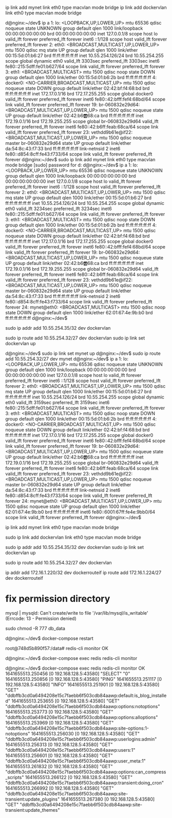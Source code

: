 ip link add mynet link eth0 type macvlan mode bridge
ip link add dockervlan link eth0 type macvlan mode bridge

d@nginx:~/dev$ ip a
1: lo: <LOOPBACK,UP,LOWER_UP> mtu 65536 qdisc noqueue state UNKNOWN group default qlen 1000
    link/loopback 00:00:00:00:00:00 brd 00:00:00:00:00:00
    inet 127.0.0.1/8 scope host lo
       valid_lft forever preferred_lft forever
    inet6 ::1/128 scope host 
       valid_lft forever preferred_lft forever
2: eth0: <BROADCAST,MULTICAST,UP,LOWER_UP> mtu 1500 qdisc mq state UP group default qlen 1000
    link/ether 00:15:5d:01:b6:27 brd ff:ff:ff:ff:ff:ff
    inet 10.55.254.126/24 brd 10.55.254.255 scope global dynamic eth0
       valid_lft 3303sec preferred_lft 3303sec
    inet6 fe80::215:5dff:fe01:b627/64 scope link 
       valid_lft forever preferred_lft forever
3: eth1: <BROADCAST,MULTICAST> mtu 1500 qdisc noop state DOWN group default qlen 1000
    link/ether 00:15:5d:01:b6:2b brd ff:ff:ff:ff:ff:ff
4: docker0: <NO-CARRIER,BROADCAST,MULTICAST,UP> mtu 1500 qdisc noqueue state DOWN group default 
    link/ether 02:42:bf:f4:68:bd brd ff:ff:ff:ff:ff:ff
    inet 172.17.0.1/16 brd 172.17.255.255 scope global docker0
       valid_lft forever preferred_lft forever
    inet6 fe80::42:bfff:fef4:68bd/64 scope link 
       valid_lft forever preferred_lft forever
19: br-060832e29d64: <BROADCAST,MULTICAST,UP,LOWER_UP> mtu 1500 qdisc noqueue state UP group default 
    link/ether 02:42:b6:ab:68:ca brd ff:ff:ff:ff:ff:ff
    inet 172.19.0.1/16 brd 172.19.255.255 scope global br-060832e29d64
       valid_lft forever preferred_lft forever
    inet6 fe80::42:b6ff:feab:68ca/64 scope link 
       valid_lft forever preferred_lft forever
23: vethdd9b61e@if22: <BROADCAST,MULTICAST,UP,LOWER_UP> mtu 1500 qdisc noqueue master br-060832e29d64 state UP group default 
    link/ether da:54:8c:43:f7:33 brd ff:ff:ff:ff:ff:ff link-netnsid 2
    inet6 fe80::d854:8cff:fe43:f733/64 scope link 
       valid_lft forever preferred_lft forever
d@nginx:~/dev$ sudo ip link add mynet link eth0 type macvlan mode bridge
[sudo] password for d: 
d@nginx:~/dev$ ip a
1: lo: <LOOPBACK,UP,LOWER_UP> mtu 65536 qdisc noqueue state UNKNOWN group default qlen 1000
    link/loopback 00:00:00:00:00:00 brd 00:00:00:00:00:00
    inet 127.0.0.1/8 scope host lo
       valid_lft forever preferred_lft forever
    inet6 ::1/128 scope host 
       valid_lft forever preferred_lft forever
2: eth0: <BROADCAST,MULTICAST,UP,LOWER_UP> mtu 1500 qdisc mq state UP group default qlen 1000
    link/ether 00:15:5d:01:b6:27 brd ff:ff:ff:ff:ff:ff
    inet 10.55.254.126/24 brd 10.55.254.255 scope global dynamic eth0
       valid_lft 3234sec preferred_lft 3234sec
    inet6 fe80::215:5dff:fe01:b627/64 scope link 
       valid_lft forever preferred_lft forever
3: eth1: <BROADCAST,MULTICAST> mtu 1500 qdisc noop state DOWN group default qlen 1000
    link/ether 00:15:5d:01:b6:2b brd ff:ff:ff:ff:ff:ff
4: docker0: <NO-CARRIER,BROADCAST,MULTICAST,UP> mtu 1500 qdisc noqueue state DOWN group default 
    link/ether 02:42:bf:f4:68:bd brd ff:ff:ff:ff:ff:ff
    inet 172.17.0.1/16 brd 172.17.255.255 scope global docker0
       valid_lft forever preferred_lft forever
    inet6 fe80::42:bfff:fef4:68bd/64 scope link 
       valid_lft forever preferred_lft forever
19: br-060832e29d64: <BROADCAST,MULTICAST,UP,LOWER_UP> mtu 1500 qdisc noqueue state UP group default 
    link/ether 02:42:b6:ab:68:ca brd ff:ff:ff:ff:ff:ff
    inet 172.19.0.1/16 brd 172.19.255.255 scope global br-060832e29d64
       valid_lft forever preferred_lft forever
    inet6 fe80::42:b6ff:feab:68ca/64 scope link 
       valid_lft forever preferred_lft forever
23: vethdd9b61e@if22: <BROADCAST,MULTICAST,UP,LOWER_UP> mtu 1500 qdisc noqueue master br-060832e29d64 state UP group default 
    link/ether da:54:8c:43:f7:33 brd ff:ff:ff:ff:ff:ff link-netnsid 2
    inet6 fe80::d854:8cff:fe43:f733/64 scope link 
       valid_lft forever preferred_lft forever
24: mynet@eth0: <BROADCAST,MULTICAST> mtu 1500 qdisc noop state DOWN group default qlen 1000
    link/ether 62:01:67:4e:9b:b0 brd ff:ff:ff:ff:ff:ff
d@nginx:~/dev$ 


sudo ip addr add 10.55.254.35/32 dev dockervlan

sudo ip route add 10.55.254.32/27 dev dockervlan
sudo ip link set dockervlan up

d@nginx:~/dev$ sudo ip link set mynet up
d@nginx:~/dev$ sudo ip route add 10.55.254.32/27 dev mynet
d@nginx:~/dev$ ip a
1: lo: <LOOPBACK,UP,LOWER_UP> mtu 65536 qdisc noqueue state UNKNOWN group default qlen 1000
    link/loopback 00:00:00:00:00:00 brd 00:00:00:00:00:00
    inet 127.0.0.1/8 scope host lo
       valid_lft forever preferred_lft forever
    inet6 ::1/128 scope host 
       valid_lft forever preferred_lft forever
2: eth0: <BROADCAST,MULTICAST,UP,LOWER_UP> mtu 1500 qdisc mq state UP group default qlen 1000
    link/ether 00:15:5d:01:b6:27 brd ff:ff:ff:ff:ff:ff
    inet 10.55.254.126/24 brd 10.55.254.255 scope global dynamic eth0
       valid_lft 3159sec preferred_lft 3159sec
    inet6 fe80::215:5dff:fe01:b627/64 scope link 
       valid_lft forever preferred_lft forever
3: eth1: <BROADCAST,MULTICAST> mtu 1500 qdisc noop state DOWN group default qlen 1000
    link/ether 00:15:5d:01:b6:2b brd ff:ff:ff:ff:ff:ff
4: docker0: <NO-CARRIER,BROADCAST,MULTICAST,UP> mtu 1500 qdisc noqueue state DOWN group default 
    link/ether 02:42:bf:f4:68:bd brd ff:ff:ff:ff:ff:ff
    inet 172.17.0.1/16 brd 172.17.255.255 scope global docker0
       valid_lft forever preferred_lft forever
    inet6 fe80::42:bfff:fef4:68bd/64 scope link 
       valid_lft forever preferred_lft forever
19: br-060832e29d64: <BROADCAST,MULTICAST,UP,LOWER_UP> mtu 1500 qdisc noqueue state UP group default 
    link/ether 02:42:b6:ab:68:ca brd ff:ff:ff:ff:ff:ff
    inet 172.19.0.1/16 brd 172.19.255.255 scope global br-060832e29d64
       valid_lft forever preferred_lft forever
    inet6 fe80::42:b6ff:feab:68ca/64 scope link 
       valid_lft forever preferred_lft forever
23: vethdd9b61e@if22: <BROADCAST,MULTICAST,UP,LOWER_UP> mtu 1500 qdisc noqueue master br-060832e29d64 state UP group default 
    link/ether da:54:8c:43:f7:33 brd ff:ff:ff:ff:ff:ff link-netnsid 2
    inet6 fe80::d854:8cff:fe43:f733/64 scope link 
       valid_lft forever preferred_lft forever
24: mynet@eth0: <BROADCAST,MULTICAST,UP,LOWER_UP> mtu 1500 qdisc noqueue state UP group default qlen 1000
    link/ether 62:01:67:4e:9b:b0 brd ff:ff:ff:ff:ff:ff
    inet6 fe80::6001:67ff:fe4e:9bb0/64 scope link 
       valid_lft forever preferred_lft forever
d@nginx:~/dev$ 



ip link add mynet link eth0 type macvlan mode bridge

sudo ip link add dockervlan link eth0 type macvlan mode bridge

sudo ip addr add 10.55.254.35/32 dev dockervlan
sudo ip link set dockervlan up

sudo ip route add 10.55.254.32/27 dev dockervlan


ip addr add 172.16.1.220/32 dev dockerrouteif
ip route add 172.16.1.224/27 dev dockerrouteif




# fix permission directory
mysql         | mysqld: Can't create/write to file '/var/lib/mysql/is_writable' (Errcode: 13 - Permission denied)

sudo chmod -R 777 db_data

d@nginx:~/dev$ docker-compose restart




root@748d5b890f57:/data# redis-cli monitor
OK

d@nginx:~/dev$ docker-compose exec redis redis-cli monitor

d@nginx:~/dev$ docker-compose exec redis redis-cli monitor
OK
1641655513.250456 [0 192.168.128.5:43580] "SELECT" "0"
1641655513.250856 [0 192.168.128.5:43580] "PING"
1641655513.251117 [0 192.168.128.5:43580] "INFO"
1641655513.251901 [0 192.168.128.5:43580] "GET" "ddbffb3cd0a6494208e15c7faebb6f503cdb84aawp:default:is_blog_installed"
1641655513.253655 [0 192.168.128.5:43580] "GET" "ddbffb3cd0a6494208e15c7faebb6f503cdb84aawp:options:notoptions"
1641655513.253773 [0 192.168.128.5:43580] "GET" "ddbffb3cd0a6494208e15c7faebb6f503cdb84aawp:options:alloptions"
1641655513.253969 [0 192.168.128.5:43580] "GET" "ddbffb3cd0a6494208e15c7faebb6f503cdb84aawp:site-options:1-notoptions"
1641655513.256030 [0 192.168.128.5:43580] "GET" "ddbffb3cd0a6494208e15c7faebb6f503cdb84aawp:userlogins:admin"
1641655513.256313 [0 192.168.128.5:43580] "GET" "ddbffb3cd0a6494208e15c7faebb6f503cdb84aawp:users:1"
1641655513.256601 [0 192.168.128.5:43580] "GET" "ddbffb3cd0a6494208e15c7faebb6f503cdb84aawp:user_meta:1"
1641655513.261832 [0 192.168.128.5:43580] "GET" "ddbffb3cd0a6494208e15c7faebb6f503cdb84aawp:options:can_compress_scripts"
1641655513.266122 [0 192.168.128.5:43580] "GET" "ddbffb3cd0a6494208e15c7faebb6f503cdb84aawp:transient:doing_cron"
1641655513.266992 [0 192.168.128.5:43580] "GET" "ddbffb3cd0a6494208e15c7faebb6f503cdb84aawp:site-transient:update_plugins"
1641655513.267380 [0 192.168.128.5:43580] "GET" "ddbffb3cd0a6494208e15c7faebb6f503cdb84aawp:site-transient:update_themes"